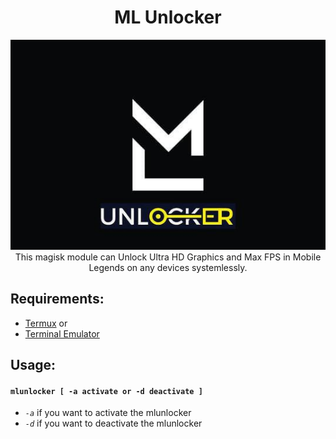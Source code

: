 <h1 align="center"> ML Unlocker </h1>
<p align="center"><img src="https://github.com/preparetodietm/ml_unlocker/blob/main/.github/mlunlocker.jpg"> This magisk module can Unlock Ultra HD Graphics and Max FPS in Mobile Legends on any devices systemlessly.
</p>

## Requirements:
- [Termux](https://f-droid.org/en/packages/com.termux/) or
- [Terminal Emulator](https://play.google.com/store/apps/details?id=jackpal.androidterm)

## Usage:
#### `mlunlocker [ -a activate or -d deactivate ]` <br/>
- *`-a`* if you want to activate the mlunlocker
- *`-d`* if you want to deactivate the mlunlocker

